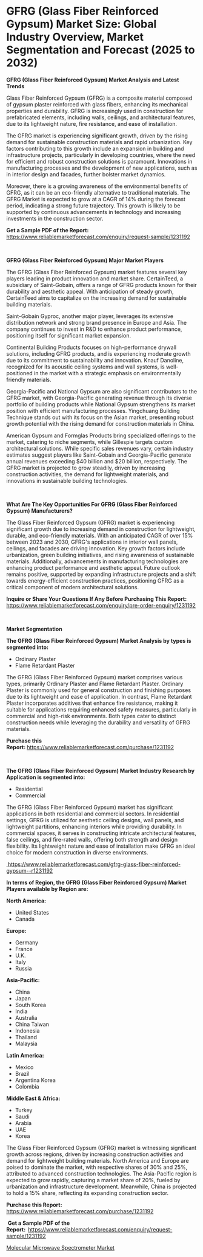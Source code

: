 <p><h1>GFRG (Glass Fiber Reinforced Gypsum) Market Size: Global Industry Overview, Market Segmentation and Forecast (2025 to 2032)</h1></p><p><strong>GFRG (Glass Fiber Reinforced Gypsum) Market Analysis and Latest Trends</strong></p>
<p><p>Glass Fiber Reinforced Gypsum (GFRG) is a composite material composed of gypsum plaster reinforced with glass fibers, enhancing its mechanical properties and durability. GFRG is increasingly used in construction for prefabricated elements, including walls, ceilings, and architectural features, due to its lightweight nature, fire resistance, and ease of installation.</p><p>The GFRG market is experiencing significant growth, driven by the rising demand for sustainable construction materials and rapid urbanization. Key factors contributing to this growth include an expansion in building and infrastructure projects, particularly in developing countries, where the need for efficient and robust construction solutions is paramount. Innovations in manufacturing processes and the development of new applications, such as in interior design and facades, further bolster market dynamics.</p><p>Moreover, there is a growing awareness of the environmental benefits of GFRG, as it can be an eco-friendly alternative to traditional materials. The GFRG Market is expected to grow at a CAGR of 14% during the forecast period, indicating a strong future trajectory. This growth is likely to be supported by continuous advancements in technology and increasing investments in the construction sector.</p></p>
<p><strong>Get a Sample PDF of the Report:&nbsp;</strong> <a href="https://www.reliablemarketforecast.com/enquiry/request-sample/1231192?utm_campaign=2820&utm_medium=2&utm_source=Github&utm_content=ia&utm_term=28022025&utm_id=gfrg-glass-fiber-reinforced-gypsum">https://www.reliablemarketforecast.com/enquiry/request-sample/1231192</a></p>
<p>&nbsp;</p>
<p><strong>GFRG (Glass Fiber Reinforced Gypsum) Major Market Players</strong></p>
<p><p>The GFRG (Glass Fiber Reinforced Gypsum) market features several key players leading in product innovation and market share. CertainTeed, a subsidiary of Saint-Gobain, offers a range of GFRG products known for their durability and aesthetic appeal. With anticipation of steady growth, CertainTeed aims to capitalize on the increasing demand for sustainable building materials. </p><p>Saint-Gobain Gyproc, another major player, leverages its extensive distribution network and strong brand presence in Europe and Asia. The company continues to invest in R&D to enhance product performance, positioning itself for significant market expansion.</p><p>Continental Building Products focuses on high-performance drywall solutions, including GFRG products, and is experiencing moderate growth due to its commitment to sustainability and innovation. Knauf Danoline, recognized for its acoustic ceiling systems and wall systems, is well-positioned in the market with a strategic emphasis on environmentally friendly materials.</p><p>Georgia-Pacific and National Gypsum are also significant contributors to the GFRG market, with Georgia-Pacific generating revenue through its diverse portfolio of building products while National Gypsum strengthens its market position with efficient manufacturing processes. Yingchuang Building Technique stands out with its focus on the Asian market, presenting robust growth potential with the rising demand for construction materials in China.</p><p>American Gypsum and Formglas Products bring specialized offerings to the market, catering to niche segments, while Gillespie targets custom architectural solutions. While specific sales revenues vary, certain industry estimates suggest players like Saint-Gobain and Georgia-Pacific generate annual revenues exceeding $40 billion and $20 billion, respectively. The GFRG market is projected to grow steadily, driven by increasing construction activities, the demand for lightweight materials, and innovations in sustainable building technologies.</p></p>
<p>&nbsp;</p>
<p><strong>What Are The Key Opportunities For GFRG (Glass Fiber Reinforced Gypsum) Manufacturers?</strong></p>
<p><p>The Glass Fiber Reinforced Gypsum (GFRG) market is experiencing significant growth due to increasing demand in construction for lightweight, durable, and eco-friendly materials. With an anticipated CAGR of over 15% between 2023 and 2030, GFRG's applications in interior wall panels, ceilings, and facades are driving innovation. Key growth factors include urbanization, green building initiatives, and rising awareness of sustainable materials. Additionally, advancements in manufacturing technologies are enhancing product performance and aesthetic appeal. Future outlook remains positive, supported by expanding infrastructure projects and a shift towards energy-efficient construction practices, positioning GFRG as a critical component of modern architectural solutions.</p></p>
<p><strong>Inquire or Share Your Questions If Any Before Purchasing This Report:</strong> <a href="https://www.reliablemarketforecast.com/enquiry/pre-order-enquiry/1231192?utm_campaign=2820&utm_medium=2&utm_source=Github&utm_content=ia&utm_term=28022025&utm_id=gfrg-glass-fiber-reinforced-gypsum">https://www.reliablemarketforecast.com/enquiry/pre-order-enquiry/1231192</a></p>
<p>&nbsp;</p>
<p><strong>Market Segmentation</strong></p>
<p><strong>The GFRG (Glass Fiber Reinforced Gypsum) Market Analysis by types is segmented into:</strong></p>
<p><ul><li>Ordinary Plaster</li><li>Flame Retardant Plaster</li></ul></p>
<p><p>The GFRG (Glass Fiber Reinforced Gypsum) market comprises various types, primarily Ordinary Plaster and Flame Retardant Plaster. Ordinary Plaster is commonly used for general construction and finishing purposes due to its lightweight and ease of application. In contrast, Flame Retardant Plaster incorporates additives that enhance fire resistance, making it suitable for applications requiring enhanced safety measures, particularly in commercial and high-risk environments. Both types cater to distinct construction needs while leveraging the durability and versatility of GFRG materials.</p></p>
<p><strong>Purchase this Report:&nbsp;</strong><a href="https://www.reliablemarketforecast.com/purchase/1231192?utm_campaign=2820&utm_medium=2&utm_source=Github&utm_content=ia&utm_term=28022025&utm_id=gfrg-glass-fiber-reinforced-gypsum">https://www.reliablemarketforecast.com/purchase/1231192</a></p>
<p>&nbsp;</p>
<p><strong>The GFRG (Glass Fiber Reinforced Gypsum) Market Industry Research by Application is segmented into:</strong></p>
<p><ul><li>Residential</li><li>Commercial</li></ul></p>
<p><p>The GFRG (Glass Fiber Reinforced Gypsum) market has significant applications in both residential and commercial sectors. In residential settings, GFRG is utilized for aesthetic ceiling designs, wall panels, and lightweight partitions, enhancing interiors while providing durability. In commercial spaces, it serves in constructing intricate architectural features, false ceilings, and fire-rated walls, offering both strength and design flexibility. Its lightweight nature and ease of installation make GFRG an ideal choice for modern construction in diverse environments.</p></p>
<p><a href="https://www.reliablemarketforecast.com/gfrg-glass-fiber-reinforced-gypsum--r1231192?utm_campaign=2820&utm_medium=2&utm_source=Github&utm_content=ia&utm_term=28022025&utm_id=gfrg-glass-fiber-reinforced-gypsum">&nbsp;https://www.reliablemarketforecast.com/gfrg-glass-fiber-reinforced-gypsum--r1231192</a></p>
<p><strong>In terms of Region, the GFRG (Glass Fiber Reinforced Gypsum) Market Players available by Region are:</strong></p>
<p>
    <p> <strong> North America: </strong>
        <ul>
            <li>United States</li>
            <li>Canada</li>
        </ul>
        </p> 
    <p> <strong> Europe: </strong>
        <ul>
            <li>Germany</li>
            <li>France</li>
            <li>U.K.</li>
            <li>Italy</li>
            <li>Russia</li>
        </ul>
        </p> 
    <p> <strong> Asia-Pacific: </strong>
        <ul>
            <li>China</li>
            <li>Japan</li>
            <li>South Korea</li>
            <li>India</li>
            <li>Australia</li>
            <li>China Taiwan</li>
            <li>Indonesia</li>
            <li>Thailand</li>
            <li>Malaysia</li>
        </ul>
        </p> 
    <p> <strong> Latin America: </strong>
        <ul>
            <li>Mexico</li>
            <li>Brazil</li>
            <li>Argentina Korea</li>
            <li>Colombia</li>
        </ul>
        </p> 
    <p> <strong> Middle East & Africa: </strong>
        <ul>
            <li>Turkey</li>
            <li>Saudi</li>
            <li>Arabia</li>
            <li>UAE</li>
            <li>Korea</li>
        </ul>
    </p>
    </p>
<p><p>The Glass Fiber Reinforced Gypsum (GFRG) market is witnessing significant growth across regions, driven by increasing construction activities and demand for lightweight building materials. North America and Europe are poised to dominate the market, with respective shares of 30% and 25%, attributed to advanced construction technologies. The Asia-Pacific region is expected to grow rapidly, capturing a market share of 20%, fueled by urbanization and infrastructure development. Meanwhile, China is projected to hold a 15% share, reflecting its expanding construction sector.</p></p>
<p><strong>Purchase this Report: </strong><a href="https://www.reliablemarketforecast.com/purchase/1231192?utm_campaign=2820&utm_medium=2&utm_source=Github&utm_content=ia&utm_term=28022025&utm_id=gfrg-glass-fiber-reinforced-gypsum">https://www.reliablemarketforecast.com/purchase/1231192</a></p>
<p>&nbsp;<strong>Get a Sample PDF of the Report:&nbsp;&nbsp;</strong><a href="https://www.reliablemarketforecast.com/enquiry/request-sample/1231192?utm_campaign=2820&utm_medium=2&utm_source=Github&utm_content=ia&utm_term=28022025&utm_id=gfrg-glass-fiber-reinforced-gypsum">https://www.reliablemarketforecast.com/enquiry/request-sample/1231192</a></p>
<p><strong></strong></p>
<p><p><a href="https://github.com/shirleenfraker87/Market-Research-Report-List-1/blob/main/molecular-microwave-spectrometer-market.md?utm_campaign=2820&utm_medium=2&utm_source=Github&utm_content=ia&utm_term=28022025&utm_id=gfrg-glass-fiber-reinforced-gypsum">Molecular Microwave Spectrometer Market</a></p></p>